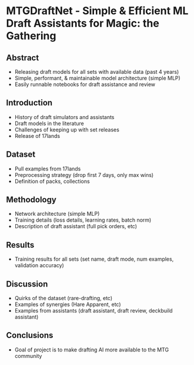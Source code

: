 # MTGDraftNet - Simple & Efficient ML Draft Assistants for Magic: the Gathering

## Abstract
- Releasing draft models for all sets with available data (past 4 years)
- Simple, performant, & maintainable model architecture (simple MLP)
- Easily runnable notebooks for draft assistance and review

## Introduction
- History of draft simulators and assistants
- Draft models in the literature
- Challenges of keeping up with set releases
- Release of 17lands 

## Dataset
- Pull examples from 17lands
- Preprocessing strategy (drop first 7 days, only max wins)
- Definition of packs, collections

## Methodology
- Network architecture (simple MLP)
- Training details (loss details, learning rates, batch norm)
- Description of draft assistant (full pick orders, etc)

## Results
- Training results for all sets (set name, draft mode, num examples, validation accuracy)

## Discussion
- Quirks of the dataset (rare-drafting, etc)
- Examples of synergies (Hare Apparent, etc)
- Examples from assistants (draft assistant, draft review, deckbuild assistant)

## Conclusions
- Goal of project is to make drafting AI more available to the MTG community